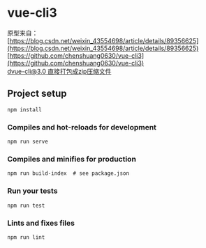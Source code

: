 # vue-cli3

原型来自：  
[https://blog.csdn.net/weixin_43554698/article/details/89356625](https://blog.csdn.net/weixin_43554698/article/details/89356625)  
[https://github.com/chenshuang0630/vue-cli3](https://github.com/chenshuang0630/vue-cli3)  
[dvue-cli@3.0 直接打包成zip压缩文件](https://blog.csdn.net/weixin_38398178/article/details/88527950)




## Project setup
```
npm install
```

### Compiles and hot-reloads for development
```
npm run serve
```

### Compiles and minifies for production
```
npm run build-index  # see package.json
```

### Run your tests
```
npm run test
```

### Lints and fixes files
```
npm run lint
```
